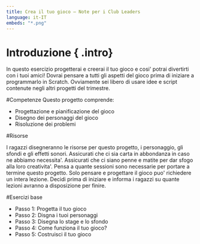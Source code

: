 ```yaml
---
title: Crea il tuo gioco — Note per i Club Leaders           
language: it-IT
embeds: "*.png"
---
```



# Introduzione { .intro}

In questo esercizio progetterai e creerai il tuo gioco e cosi' potrai divertirti con i tuoi amici! Dovrai pensare a tutti gli aspetti del gioco prima di iniziare a programmarlo in Scratch. Ovviamente sei libero di usare idee e script contenute negli altri progetti del trimestre.


#Competenze
Questo progetto comprende:

* Progettazione e pianificazione del gioco
* Disegno dei personaggi del gioco
* Risoluzione dei problemi

#Risorse

I ragazzi disegneranno le risorse per questo progetto, i personaggio, gli sfondi e gli effetti sonori. Assicurati che ci sia carta in abbondanza in caso ne abbiamo necessita'. Assicurati che ci siano penne e matite per dar sfogo alla loro creativita'. Pensa a quante sessioni sono necessarie per portare a termine questo progetto. Solo pensare e progettare il gioco puo' richiedere un intera lezione. Decidi prima di iniziare e informa i ragazzi su quante lezioni avranno a disposizione per finire.


#Esercizi base

* Passo 1: Progetta il tuo gioco
* Passo 2: Disgna i tuoi personaggi 
* Passo 3: Disegna lo stage e lo sfondo 
* Passo 4: Come funziona il tuo gioco? 
* Passo 5: Costruisci il tuo gioco 

